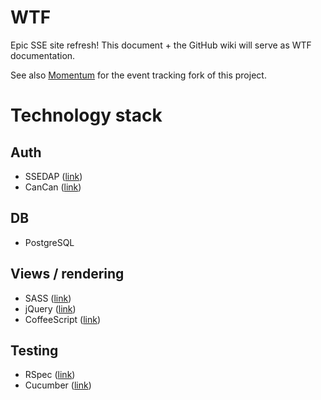 # WTF

Epic SSE site refresh! This document + the GitHub wiki will serve as WTF
documentation.

See also [Momentum](https://github.com/dorreneb/momentum) for the event tracking fork of this project.

# Technology stack

## Auth

- SSEDAP ([link](/codykrieger/ssedap))
- CanCan ([link](/ryanb/cancan))

## DB

- PostgreSQL

## Views / rendering

- SASS ([link](http://sass-lang.com))
- jQuery ([link](http://jquery.com))
- CoffeeScript ([link](http://jashkenas.github.com/coffee-script/))

## Testing

- RSpec ([link](https://www.relishapp.com/rspec))
- Cucumber ([link](http://cukes.info/))

